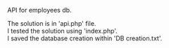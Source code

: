 API for employees db.

The solution is in 'api.php' file. <br>
I tested the solution using 'index.php'. <br>
I saved the database creation within 'DB creation.txt'.

